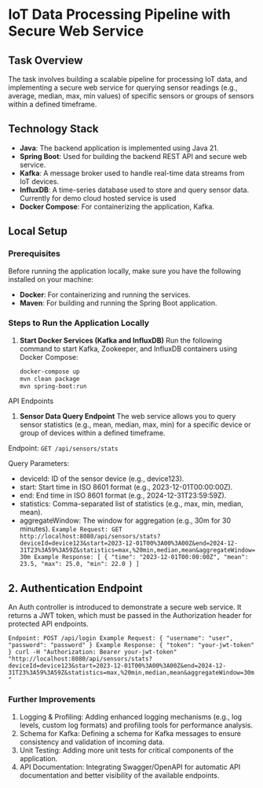 # IoT Data Processing Pipeline with Secure Web Service

## Task Overview

The task involves building a scalable pipeline for processing IoT data, and implementing a secure web service for
querying sensor readings (e.g., average, median, max, min values) of specific sensors or groups of sensors within a
defined timeframe.

## Technology Stack

- **Java**: The backend application is implemented using Java 21.
- **Spring Boot**: Used for building the backend REST API and secure web service.
- **Kafka**: A message broker used to handle real-time data streams from IoT devices.
- **InfluxDB**: A time-series database used to store and query sensor data. Currently for demo cloud hosted service is
  used
- **Docker Compose**: For containerizing the application, Kafka.

## Local Setup

### Prerequisites

Before running the application locally, make sure you have the following installed on your machine:

- **Docker**: For containerizing and running the services.
- **Maven**: For building and running the Spring Boot application.

### Steps to Run the Application Locally

1. **Start Docker Services (Kafka and InfluxDB)**
   Run the following command to start Kafka, Zookeeper, and InfluxDB containers using Docker Compose:

   ```bash
   docker-compose up
   mvn clean package
   mvn spring-boot:run

API Endpoints

1. **Sensor Data Query Endpoint**
   The web service allows you to query sensor statistics (e.g., mean, median, max, min) for a specific device or group
   of devices within a defined timeframe.

Endpoint:
`GET /api/sensors/stats`

Query Parameters:

* deviceId: ID of the sensor device (e.g., device123).
* start: Start time in ISO 8601 format (e.g., 2023-12-01T00:00:00Z).
* end: End time in ISO 8601 format (e.g., 2024-12-31T23:59:59Z).
* statistics: Comma-separated list of statistics (e.g., max, min, median, mean).
* aggregateWindow: The window for aggregation (e.g., 30m for 30 minutes).
  `Example Request:
  GET http://localhost:8080/api/sensors/stats?deviceId=device123&start=2023-12-01T00%3A00%3A00Z&end=2024-12-31T23%3A59%3A59Z&statistics=max,%20min,median,mean&aggregateWindow=30m
  Example Response:
  [
  {
  "time": "2023-12-01T00:00:00Z",
  "mean": 23.5,
  "max": 25.0,
  "min": 22.0
  }
  ]`

## 2. Authentication Endpoint

An Auth controller is introduced to demonstrate a secure web service. It returns a JWT token, which must be passed in
the Authorization header for protected API endpoints.

`Endpoint:
POST /api/login
Example Request:
{
"username": "user",
"password": "password"
}
Example Response:
{
"token": "your-jwt-token"
}
curl -H "Authorization: Bearer your-jwt-token" "http://localhost:8080/api/sensors/stats?deviceId=device123&start=2023-12-01T00%3A00%3A00Z&end=2024-12-31T23%3A59%3A59Z&statistics=max,%20min,median,mean&aggregateWindow=30m"
`

### Further Improvements

1. Logging & Profiling: Adding enhanced logging mechanisms (e.g., log levels, custom log formats) and profiling tools
   for performance analysis.
2. Schema for Kafka: Defining a schema for Kafka messages to ensure consistency and validation of incoming data.
3. Unit Testing: Adding more unit tests for critical components of the application.
4. API Documentation:  Integrating Swagger/OpenAPI for automatic API documentation and better visibility of the
   available
   endpoints.


